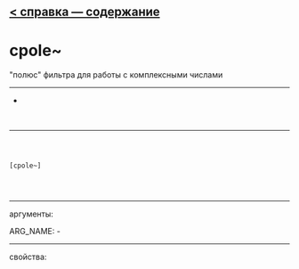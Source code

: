 [< справка — содержание](index.html)
---

# cpole~


&#34;полюс&#34; фильтра для работы с комплексными числами

---

-
<br>


---


```



[cpole~]


            
```

---
аргументы:

ARG_NAME: -<br>

---
свойства:



